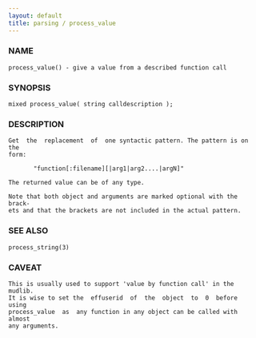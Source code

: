 ```yaml
---
layout: default
title: parsing / process_value
---
```


### NAME

    process_value() - give a value from a described function call


### SYNOPSIS

    mixed process_value( string calldescription );


### DESCRIPTION

    Get  the  replacement  of  one syntactic pattern. The pattern is on the
    form:

           "function[:filename][|arg1|arg2....|argN]"

    The returned value can be of any type.

    Note that both object and arguments are marked optional with the brack‐
    ets and that the brackets are not included in the actual pattern.


### SEE ALSO

    process_string(3)


### CAVEAT

    This is usually used to support 'value by function call' in the mudlib.
    It is wise to set the  effuserid  of  the  object  to  0  before  using
    process_value  as  any function in any object can be called with almost
    any arguments.
